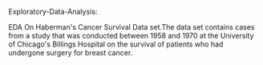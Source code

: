 Exploratory-Data-Analysis:


EDA On Haberman's Cancer Survival Data set.The data set contains cases from a study that was conducted between 1958 and 1970 at the University of Chicago's Billings Hospital on the survival of patients who had undergone surgery for breast cancer.
